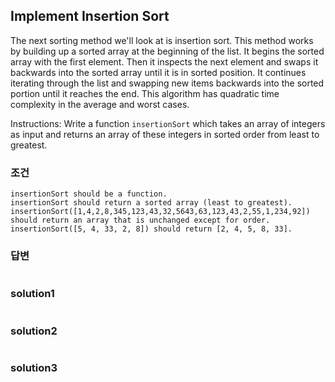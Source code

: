 ## Implement Insertion Sort
The next sorting method we'll look at is insertion sort. This method works by building up a sorted array at the beginning of the list. It begins the sorted array with the first element. Then it inspects the next element and swaps it backwards into the sorted array until it is in sorted position. It continues iterating through the list and swapping new items backwards into the sorted portion until it reaches the end. This algorithm has quadratic time complexity in the average and worst cases.

Instructions: Write a function `insertionSort` which takes an array of integers as input and returns an array of these integers in sorted order from least to greatest.

### 조건
```
insertionSort should be a function.
insertionSort should return a sorted array (least to greatest).
insertionSort([1,4,2,8,345,123,43,32,5643,63,123,43,2,55,1,234,92]) should return an array that is unchanged except for order.
insertionSort([5, 4, 33, 2, 8]) should return [2, 4, 5, 8, 33].
```

### 답변
```javascript
```

### solution1
```javascript
```

### solution2
```javascript
```

### solution3
```javascript
```
